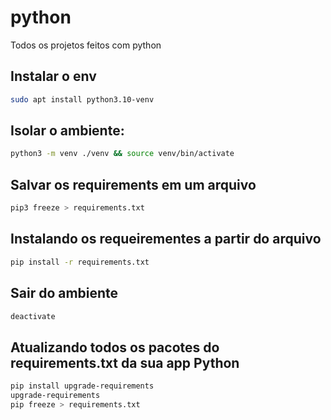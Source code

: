 # python

Todos os projetos feitos com python

## Instalar o env

```bash
sudo apt install python3.10-venv
```

## Isolar o ambiente:

```bash
python3 -m venv ./venv && source venv/bin/activate
```

## Salvar os requirements em um arquivo

```bash
pip3 freeze > requirements.txt
```

## Instalando os requeirementes a partir do arquivo

```bash
pip install -r requirements.txt
```
## Sair do ambiente

```bash
deactivate
```
## Atualizando todos os pacotes do requirements.txt da sua app Python

```bash
pip install upgrade-requirements
upgrade-requirements
pip freeze > requirements.txt
```